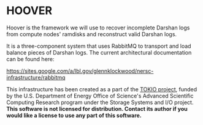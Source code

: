 HOOVER
================================================================================

Hoover is the framework we will use to recover incomplete Darshan logs from
compute nodes' ramdisks and reconstruct valid Darshan logs.

It is a three-component system that uses RabbitMQ to transport and load balance
pieces of Darshan logs.  The current architectural documentation can be found
here:

https://sites.google.com/a/lbl.gov/glennklockwood/nersc-infrastructure/rabbitmq

This infrastructure has been created as a part of the [TOKIO project][], funded
by the U.S. Department of Energy Office of Science's Advanced Scientific
Computing Research program under the Storage Systems and I/O project.  **This
software is not licensed for distribution.  Contact its author if you would
like a license to use any part of this software.**

[TOKIO project]: https://www.nersc.gov/research-and-development/tokio/
